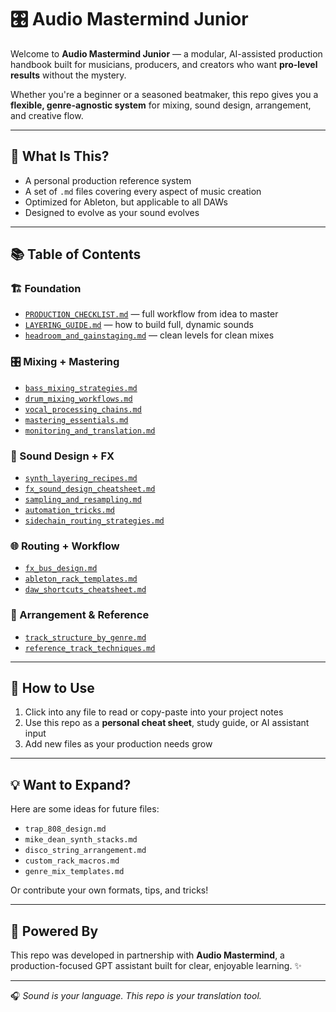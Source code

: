 # 🎛️ Audio Mastermind Junior

Welcome to **Audio Mastermind Junior** — a modular, AI-assisted production handbook built for musicians, producers, and creators who want **pro-level results** without the mystery.

Whether you're a beginner or a seasoned beatmaker, this repo gives you a **flexible, genre-agnostic system** for mixing, sound design, arrangement, and creative flow.

---

## 🧠 What Is This?

- A personal production reference system
- A set of `.md` files covering every aspect of music creation
- Optimized for Ableton, but applicable to all DAWs
- Designed to evolve as your sound evolves

---

## 📚 Table of Contents

### 🏗️ Foundation
- [`PRODUCTION_CHECKLIST.md`](./PRODUCTION_CHECKLIST.md) — full workflow from idea to master
- [`LAYERING_GUIDE.md`](./LAYERING_GUIDE.md) — how to build full, dynamic sounds
- [`headroom_and_gainstaging.md`](./headroom_and_gainstaging.md) — clean levels for clean mixes

### 🎛️ Mixing + Mastering
- [`bass_mixing_strategies.md`](./bass_mixing_strategies.md)
- [`drum_mixing_workflows.md`](./drum_mixing_workflows.md)
- [`vocal_processing_chains.md`](./vocal_processing_chains.md)
- [`mastering_essentials.md`](./mastering_essentials.md)
- [`monitoring_and_translation.md`](./monitoring_and_translation.md)

### 🎹 Sound Design + FX
- [`synth_layering_recipes.md`](./synth_layering_recipes.md)
- [`fx_sound_design_cheatsheet.md`](./fx_sound_design_cheatsheet.md)
- [`sampling_and_resampling.md`](./sampling_and_resampling.md)
- [`automation_tricks.md`](./automation_tricks.md)
- [`sidechain_routing_strategies.md`](./sidechain_routing_strategies.md)

### 🌐 Routing + Workflow
- [`fx_bus_design.md`](./fx_bus_design.md)
- [`ableton_rack_templates.md`](./ableton_rack_templates.md)
- [`daw_shortcuts_cheatsheet.md`](./daw_shortcuts_cheatsheet.md)

### 🎼 Arrangement & Reference
- [`track_structure_by_genre.md`](./track_structure_by_genre.md)
- [`reference_track_techniques.md`](./reference_track_techniques.md)

---

## 🔧 How to Use

1. Click into any file to read or copy-paste into your project notes
2. Use this repo as a **personal cheat sheet**, study guide, or AI assistant input
3. Add new files as your production needs grow

---

## 💡 Want to Expand?

Here are some ideas for future files:
- `trap_808_design.md`
- `mike_dean_synth_stacks.md`
- `disco_string_arrangement.md`
- `custom_rack_macros.md`
- `genre_mix_templates.md`

Or contribute your own formats, tips, and tricks!

---

## 🤝 Powered By

This repo was developed in partnership with **Audio Mastermind**, a production-focused GPT assistant built for clear, enjoyable learning. ✨

---

🎧 *Sound is your language. This repo is your translation tool.*
